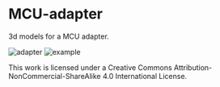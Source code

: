 # MCU-adapter

3d models for a MCU adapter.

![adapter](https://github.com/HID-Technologies/Bastyl-DIY-instructions/blob/gh-pages/images/adapter.PNG)
![example](https://github.com/HID-Technologies/Bastyl-DIY-instructions/blob/gh-pages/images/inserts.png)


This work is licensed under a Creative Commons Attribution-NonCommercial-ShareAlike 4.0 International License.
